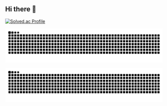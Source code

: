 ## Hi there 👋

<!--
**molcham/molcham** is a ✨ _special_ ✨ repository because its `README.md` (this file) appears on your GitHub profile.

Here are some ideas to get you started:

- 🔭 I’m currently working on ...
- 🌱 I’m currently learning ...
- 👯 I’m looking to collaborate on ...
- 🤔 I’m looking for help with ...
- 💬 Ask me about ...
- 📫 How to reach me: ...
- 😄 Pronouns: ...
- ⚡ Fun fact: ...
-->


<!--
[![Anurag's GitHub stats](https://github-readme-stats.vercel.app/api?username=molcham)](https://github.com/anuraghazra/github-readme-stats)
-->


[![Solved.ac Profile](http://mazassumnida.wtf/api/v2/generate_badge?boj=sonchaemin89)](https://solved.ac/sonchaemin89/)

<div align="center">
  <img src="https://github.com/molcham/molcham/blob/output/github-contribution-grid-snake.svg">
</div>

![snake gif](https://raw.githubusercontent.com/molcham/molcham/output/github-contribution-grid-snake.svg)



